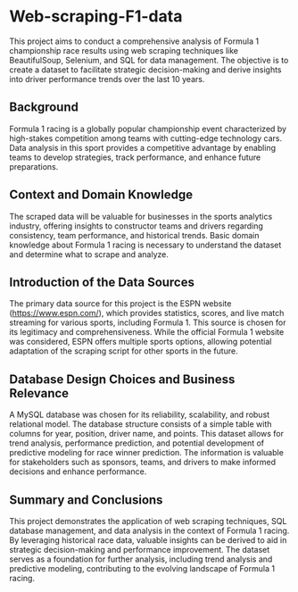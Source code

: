 # Web-scraping-F1-data

This project aims to conduct a comprehensive analysis of Formula 1 championship race results using web scraping techniques like BeautifulSoup, Selenium, and SQL for data management. The objective is to create a dataset to facilitate strategic decision-making and derive insights into driver performance trends over the last 10 years.

## Background

Formula 1 racing is a globally popular championship event characterized by high-stakes competition among teams with cutting-edge technology cars. Data analysis in this sport provides a competitive advantage by enabling teams to develop strategies, track performance, and enhance future preparations.

## Context and Domain Knowledge

The scraped data will be valuable for businesses in the sports analytics industry, offering insights to constructor teams and drivers regarding consistency, team performance, and historical trends. Basic domain knowledge about Formula 1 racing is necessary to understand the dataset and determine what to scrape and analyze.

## Introduction of the Data Sources

The primary data source for this project is the ESPN website (https://www.espn.com/), which provides statistics, scores, and live match streaming for various sports, including Formula 1. This source is chosen for its legitimacy and comprehensiveness. While the official Formula 1 website was considered, ESPN offers multiple sports options, allowing potential adaptation of the scraping script for other sports in the future.

## Database Design Choices and Business Relevance

A MySQL database was chosen for its reliability, scalability, and robust relational model. The database structure consists of a simple table with columns for year, position, driver name, and points. This dataset allows for trend analysis, performance prediction, and potential development of predictive modeling for race winner prediction. The information is valuable for stakeholders such as sponsors, teams, and drivers to make informed decisions and enhance performance.

## Summary and Conclusions

This project demonstrates the application of web scraping techniques, SQL database management, and data analysis in the context of Formula 1 racing. By leveraging historical race data, valuable insights can be derived to aid in strategic decision-making and performance improvement. The dataset serves as a foundation for further analysis, including trend analysis and predictive modeling, contributing to the evolving landscape of Formula 1 racing.
